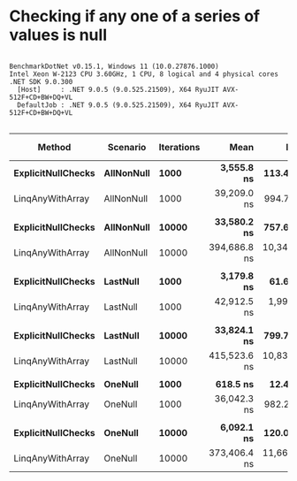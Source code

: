 # Checking if any one of a series of values is null


```

BenchmarkDotNet v0.15.1, Windows 11 (10.0.27876.1000)
Intel Xeon W-2123 CPU 3.60GHz, 1 CPU, 8 logical and 4 physical cores
.NET SDK 9.0.300
  [Host]     : .NET 9.0.5 (9.0.525.21509), X64 RyuJIT AVX-512F+CD+BW+DQ+VL
  DefaultJob : .NET 9.0.5 (9.0.525.21509), X64 RyuJIT AVX-512F+CD+BW+DQ+VL


```
| Method             | Scenario   | Iterations | Mean         | Error        | StdDev       | Median       | Ratio | RatioSD | Gen0     | Allocated | Alloc Ratio |
|------------------- |----------- |----------- |-------------:|-------------:|-------------:|-------------:|------:|--------:|---------:|----------:|------------:|
| **ExplicitNullChecks** | **AllNonNull** | **1000**       |   **3,555.8 ns** |    **113.49 ns** |    **331.07 ns** |   **3,461.5 ns** |  **1.01** |    **0.13** |        **-** |         **-** |          **NA** |
| LinqAnyWithArray   | AllNonNull | 1000       |  39,209.0 ns |    994.73 ns |  2,789.34 ns |  38,645.3 ns | 11.12 |    1.25 |  24.1089 |  104000 B |          NA |
|                    |            |            |              |              |              |              |       |         |          |           |             |
| **ExplicitNullChecks** | **AllNonNull** | **10000**      |  **33,580.2 ns** |    **757.67 ns** |  **2,161.66 ns** |  **33,090.0 ns** |  **1.00** |    **0.09** |        **-** |         **-** |          **NA** |
| LinqAnyWithArray   | AllNonNull | 10000      | 394,686.8 ns | 10,347.50 ns | 29,521.99 ns | 389,429.0 ns | 11.80 |    1.13 | 240.7227 | 1040000 B |          NA |
|                    |            |            |              |              |              |              |       |         |          |           |             |
| **ExplicitNullChecks** | **LastNull**   | **1000**       |   **3,179.8 ns** |     **61.69 ns** |     **75.77 ns** |   **3,174.8 ns** |  **1.00** |    **0.03** |        **-** |         **-** |          **NA** |
| LinqAnyWithArray   | LastNull   | 1000       |  42,912.5 ns |  1,991.04 ns |  5,839.37 ns |  41,566.9 ns | 13.50 |    1.86 |  24.1089 |  104000 B |          NA |
|                    |            |            |              |              |              |              |       |         |          |           |             |
| **ExplicitNullChecks** | **LastNull**   | **10000**      |  **33,824.1 ns** |    **799.77 ns** |  **2,255.78 ns** |  **33,217.1 ns** |  **1.00** |    **0.09** |        **-** |         **-** |          **NA** |
| LinqAnyWithArray   | LastNull   | 10000      | 415,523.6 ns | 10,839.67 ns | 31,619.82 ns | 408,420.1 ns | 12.34 |    1.21 | 240.7227 | 1040000 B |          NA |
|                    |            |            |              |              |              |              |       |         |          |           |             |
| **ExplicitNullChecks** | **OneNull**    | **1000**       |     **618.5 ns** |     **12.42 ns** |     **34.20 ns** |     **609.5 ns** |  **1.00** |    **0.08** |        **-** |         **-** |          **NA** |
| LinqAnyWithArray   | OneNull    | 1000       |  36,042.3 ns |    982.21 ns |  2,865.14 ns |  35,457.3 ns | 58.44 |    5.56 |  24.1089 |  104000 B |          NA |
|                    |            |            |              |              |              |              |       |         |          |           |             |
| **ExplicitNullChecks** | **OneNull**    | **10000**      |   **6,092.1 ns** |    **120.06 ns** |    **275.86 ns** |   **6,001.7 ns** |  **1.00** |    **0.06** |        **-** |         **-** |          **NA** |
| LinqAnyWithArray   | OneNull    | 10000      | 373,406.4 ns | 11,664.45 ns | 33,467.50 ns | 365,904.2 ns | 61.41 |    6.09 | 240.2344 | 1040000 B |          NA |
